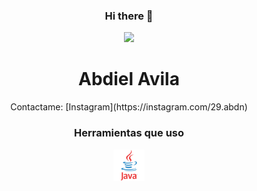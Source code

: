 <div align="center">
  <h3>Hi there 👋</h3>  
  <img src="https://media.tenor.com/HCbWEaJJ9s8AAAAM/typing-typing-emoji.gif">
   <h1>Abdiel Avila</h1>
</div>
<div align="center">
  Contactame: [Instagram](https://instagram.com/29.abdn)
  <h3>Herramientas que uso</h3>
  <img src="https://github.com/devicons/devicon/blob/master/icons/java/java-original-wordmark.svg" title="Java" alt="Java" width="50" height="50">
<!--
**abdn29/abdn29** is a ✨ _special_ ✨ repository because its `README.md` (this file) appears on your GitHub profile.

Here are some ideas to get you started:

- 🔭 I’m currently working on ...
- 🌱 I’m currently learning ...
- 👯 I’m looking to collaborate on ...
- 🤔 I’m looking for help with ...
- 💬 Ask me about ...
- 📫 How to reach me: ...
- 😄 Pronouns: ...
- ⚡ Fun fact: ...
-->
